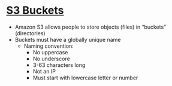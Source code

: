 # [S3 Buckets](https://github.com/itsmostafa/certified-aws-developer-associate-notes/blob/master/1-aws-fundamentals/s3.md#s3-buckets)

- Amazon S3 allows people to store objects (files) in “buckets” (directories)
- Buckets must have a globally unique name
    - Naming convention:
        - No uppercase
        - No underscore
        - 3-63 characters long
        - Not an IP
        - Must start with lowercase letter or number
